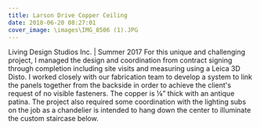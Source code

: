 ```yaml
---
title: Larson Drive Copper Ceiling
date: 2018-06-20 08:27:01
cover_image: \images\IMG_8506 (1).JPG
---
```

Living Design Studios Inc. | Summer 2017
For this unique and challenging project, I managed the design and coordination from contract signing through completion including site visits and measuring using a Leica 3D Disto. I worked closely with our fabrication team to develop a system to link the panels together from the backside in order to achieve the client's request of no visible fasteners. The copper is ⅛” thick with an antique patina. The project also required some coordination with the lighting subs on the job as a chandelier is intended to hang down the center to illuminate the custom staircase below.
